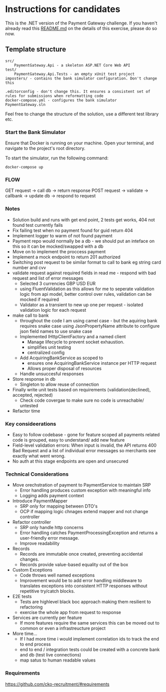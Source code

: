 # Instructions for candidates

This is the .NET version of the Payment Gateway challenge. If you haven't already read this [README.md](https://github.com/cko-recruitment/) on the details of this exercise, please do so now. 

## Template structure
```
src/
    PaymentGateway.Api - a skeleton ASP.NET Core Web API
test/
    PaymentGateway.Api.Tests - an empty xUnit test project
imposters/ - contains the bank simulator configuration. Don't change this

.editorconfig - don't change this. It ensures a consistent set of rules for submissions when reformatting code
docker-compose.yml - configures the bank simulator
PaymentGateway.sln
```

Feel free to change the structure of the solution, use a different test library etc.


### Start the Bank Simulator
Ensure that Docker is running on your machine. Open your terminal, and navigate to the project's root directory.

To start the simulator, run the following command: 
```
docker-compose up
```

### FLOW
GET
request -> call db -> return response
POST
request -> validate -> callbank -> update db -> respond to request

### Notes
- Solution build and runs with get end point, 2 tests get works, 404 not found test currently fails
- Fix failing test when no payment found for guid return 404 
- Implement logger to warm of not found payment 
- Payment repo would normally be a db - we should put an inteface on this so it can be mocked/swapped with a db 
- Move on to implement the proccess payment
- Implement a mock endpoint to return 201 authorized 
- Switching post request to be similar format to call to bank eg string card number and cvv 
- validate request against required fields in read me - respond with bad request and list of error messages
    - Selected 3 currencies GBP USD EUR
    - using FluentValidation as this allows for me to seperate validation logic from api model, better control over rules, validation can be mocked if required
    - Validator as a transient to new up one per request - isolated validation logic for each request
- make call to bank
    - throughout the code I am using camel case - but the aquiring bank requires snake case using JsonPropertyName attribute to configure json field names to use snake case
    - Implemented IHttpClientFactory and a named client
        - Manage lifecycle to prevent socket exhaustion.
        - simplifies unit testing 
        - centralized config
    - Add AcquiringBankService as scoped to 
        - ensures one AcquiringBankService instance per HTTP request
        - Allows proper disposal of resources
    - Handle unsuccesful responses
- Store response in db
    - Singleton to allow reuse of connection
- Finally write unit tests based on requirements (validation(declined), accepted, rejected)
    - Check code covergae to make sure no code is unreachable/ untested
- Refactor time

### Key consideerations 
- Easy to follow codebase - gone for feature scoped all payments related code is grouped, easy to understand/ add new feature
- Field-level validation errors: When input is invalid, the API returns 400 Bad Request and a list of individual error messages so merchants see exactly what went wrong.
- No auth at this stage endpoints are open and unsecured

### Technical Considerations
- Move orechstration of payment to PaymentService to maintain SRP
    - Error handling produces custom exception with meaningful info
    - Logging adds payment context
- Introduce PaymentMapper
    - SRP only for mapping between DTO's
    - OCP if mapping logic chnages extend mapper and not change controller
- Refactor controller
    - SRP only handle http concerns
    - Error handling catches PaymentProcessingException and returns a user-friendly error message.
    - Improve readability
- Records
    - Records are immutable once created, preventing accidental changes.  
    - Records provide value-based equality out of the box
- Custom Exceptions
    - Code throws well named exceptions
    - Improvement would be to add error handling middleware to translates exceptions into consistent HTTP responses without repetitive try/catch blocks.  
- E2E tests
    - Tests are highlevel black boc approach making them resilient to refactoring 
    - exercise the whole app from request to response
- Services are currently per feature
    - If more features require the same services this can be moved out to common or even a infrastreucture project
- More time... 
    - If I had more time i would implement correlation ids to track the end to end process 
    - end to end / integration tests could be created with a concrete bank and db (test live connections)
    - map satus to human readable values
    





### Requirements
https://github.com/cko-recruitment/#requirements